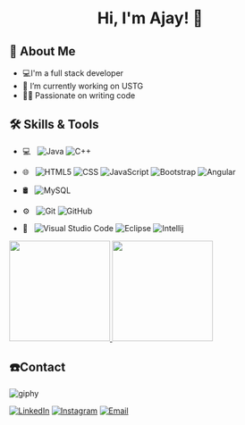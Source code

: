 
<h1 align="center"> Hi, I'm Ajay! 👋</h1>





## 🚀 About Me
- 💻I'm a full stack developer
- 🔭 I’m currently working on USTG
- 🧑‍💻 Passionate on writing code


## 🛠 Skills & Tools
- 💻 &nbsp;
  ![Java](https://img.shields.io/badge/-Java-333333?style=flat&logo=Java&logoColor=007396)
  ![C++](https://img.shields.io/badge/-C++-333333?style=flat&logo=C%2B%2B&logoColor=00599C)
  
- 🌐 &nbsp;
  ![HTML5](https://img.shields.io/badge/-HTML5-333333?style=flat&logo=HTML5)
  ![CSS](https://img.shields.io/badge/-CSS-333333?style=flat&logo=CSS3&logoColor=1572B6)
  ![JavaScript](https://img.shields.io/badge/-JavaScript-333333?style=flat&logo=javascript)
  ![Bootstrap](https://img.shields.io/badge/-Bootstrap-333333?style=flat&logo=bootstrap&logoColor=563D7C)
  ![Angular](https://img.shields.io/badge/-Angular-333333?style=flat&logo=angular)
- 🛢 &nbsp;
  ![MySQL](https://img.shields.io/badge/-MySQL-333333?style=flat&logo=mysql)
- ⚙️ &nbsp;
  ![Git](https://img.shields.io/badge/-Git-333333?style=flat&logo=git)
  ![GitHub](https://img.shields.io/badge/-GitHub-333333?style=flat&logo=github)
- 🔧 &nbsp;
  ![Visual Studio Code](https://img.shields.io/badge/-Visual%20Studio%20Code-333333?style=flat&logo=visual-studio-code&logoColor=007ACC)
  ![Eclipse](https://img.shields.io/badge/-Eclipse-333333?style=flat&logo=eclipse-ide&logoColor=2C2255)
  ![Intellij](https://img.shields.io/badge/-Intellij-333333?style=flat&logo=intellij-ide&logoColor=2C2255)

<a href="https://github.com/AVS1508">
  <img height="180em" src="https://github-readme-stats.vercel.app/api?username=proxolo1&theme=buefy&show_icons=true" />
  <img height="180em" src="https://github-readme-stats.vercel.app/api/top-langs/?username=proxolo1&theme=buefy&layout=compact" />
</a>

## ☎️Contact 
  ![giphy](https://user-images.githubusercontent.com/73517233/147820994-c999430d-f927-4793-8a27-f3fa43314f33.gif)
    <br>
<p>
<a href="https://www.linkedin.com/in/ajay-k-santhosh-8564421ba"><img alt="LinkedIn" src="https://img.shields.io/badge/LinkedIn-Ajay%20K%20Santhosh-blue?style=flat-square&logo=linkedin"></a>
<a href="https://www.instagram.com/_ajayk._/"><img alt="Instagram" src="https://img.shields.io/badge/Instagram-_ajayk._-blue?style=flat-square&logo=instagram"></a>
<a href="mailto:ajayksanthosh.15@gmail.com"><img alt="Email" src="https://img.shields.io/badge/Email-ajayksanthosh.15@gmail.com-blue?style=flat-square&logo=gmail"></a>

</p>


